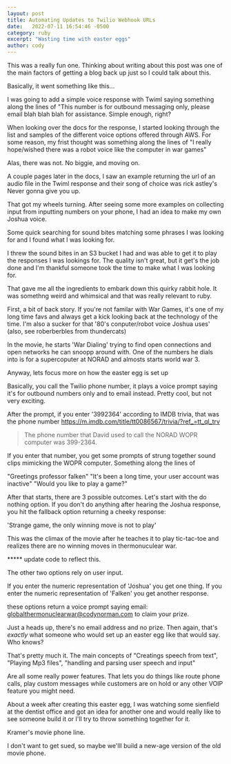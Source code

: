 ```yaml
---
layout: post
title: Automating Updates to Twilio Webhook URLs
date:   2022-07-11 16:54:46 -0500
category: ruby
excerpt: "Wasting time with easter eggs"
author: cody
---
```


This was a really fun one.  Thinking about writing about this post was one of
the main factors of getting a blog back up just so I could talk about this.  

Basically, it went something like this...

I was going to add a simple voice response with Twiml saying something along the
lines of "This number is for outbound messaging only, please email blah blah
blah for assistance.  Simple enough, right?

When looking over the docs for the response, I started looking through the list
and samples of the different voice options offered through AWS.  For some
reason, my frist thought was something along the lines of "I really hope/wished
there was a robot voice like the computer in war games"

Alas, there was not.  No biggie, and moving on.

A couple pages later in the docs, I saw an example returning the url of an audio
file in the Twiml response and their song of choice was rick astley's Never
gonna give you up.

That got my wheels turning.  After seeing some more examples on collecting input
from inputting numbers on your phone, I had an idea to make my own Joshua voice.

Some quick searching for sound bites matching some phrases I was looking for and
I found what I was looking for.

I threw the sound bites in an S3 bucket I had and was able to get it to play
the responses I was lookings for.  The quality isn't great, but it get's the job
done and I'm thankful someone took the time to make what I was looking for.

That gave me all the ingredients to embark down this quirky rabbit hole.  It was
somethng weird and whimsical and that was really relevant to ruby.

First, a bit of back story.  If you're not familar with War Games, it's one of
my long time favs and always get a kick looking back at the technology of the
time.  I'm also a sucker for that '80's conputer/robot voice Joshua uses' (also,
see roberberbles from thundercats)

In the movie, he starts 'War Dialing' trying to find open connections and open
networks he can snoopp around with. One of the numbers he dials into is for a
supercoputer at NORAD and almosts starts world war 3.

Anyway, lets focus more on how the easter egg is set up


Basically, you call the Twilio phone number, it plays a voice prompt saying it's
for outbound numbers only and to email instead.  Pretty cool, but not very
exciting.

After the prompt, if you enter '3992364' according to IMDB trivia, that was the
phone number
https://m.imdb.com/title/tt0086567/trivia/?ref_=tt_ql_trv

> The phone number that David used to call the NORAD WOPR computer was 399-2364.

If you enter that number, you get some prompts of strung together sound clips
mimicking the WOPR computer.  Something along the lines of 

"Greetings professor falken"
"It's been a long time, your user account was inactive"
"Would you like to play a game?"


After that starts, there are 3 possible outcomes. Let's start with the do
nothing option.  If you don't do anything after hearing the Joshua response, you
hit the fallback option returning a cheeky response:

'Strange game, the only winning move is not to play'

This was the climax of the movie after he teaches it to play tic-tac-toe and
realizes there are no winning moves in thermonuculear war.

***** update code to reflect this.

The other two options rely on user input.

If you enter the numeric representation of 'Joshua' you get one thing.  If you
enter the numeric representation of 'Falken' you get another response.

these options return a voice prompt saying email:
globalthermonuclearwar@codynorman.com to claim your prize.  

Just a heads up, there's no email address and no prize.  Then again, that's
_exactly_ what someone who would set up an easter egg like that would say.  Who
knows?

That's pretty much it.  The main concepts of "Creatings speech from text",
"Playing Mp3 files", "handling and parsing user speech and input"

Are all some really power features.  That lets you do things like route phone
calls, play custom messages while customers are on hold or any other VOIP
feature you might need.

About a week after creating this easter egg, I was watching some sienfield at
the dentist office and got an idea for another one and would really like to see
someone build it or I'll try to throw something together for it.

Kramer's movie phone line.

I don't want to get sued, so maybe we'lll build a new-age version of the old
movie phone.
